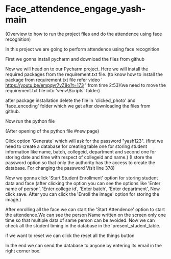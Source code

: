 # Face_attendence_engage_yash-main

(Overview to how to run the project files and do the attendence using face recognition)

In this project we are going to perform attendence using face recognition

First we gonna install pycharm and download the files from github

Now we will head on to our Pycharm project. Here we will install the required packages from the requirement.txt file.
(to know how to install the package from requirement.txt file refer video ' https://youtu.be/empqyr7vZ8o?t=173 ' from time 2:53)(we need to move the requirement.txt file into 'venv\Scripts\' folder)

after package installation delete the file in 'clicked_photo' and 'face_encoding' folder which we get after downloading the files from github.

Now run the python file

(After opening of the python file #new page)

Click option 'Generate' which will ask for the password "yash123".
  (first we need to create a database for creating table one for storing student information like name, batch, collegeid, department and second one for storing date and time with respect of collegeid and name.)
  (I store the password option so that only the authority has the access to create the database. For changing the password Visit line 378)

Now we gonna click 'Start Student Enrollment' option for storing student data and face
(after clicking the option you can see the options like 'Enter name of person', 'Enter college id', 'Enter batch', 'Enter department', Now click save.  After you can click the 'Enroll the image' option for storing the image.) 

After enrolling all the face we can start the 'Start Attendence' option to start the attendence.We can see the person Name written on the screen only one time so that multiple data of same person can be avoided. Now we can check all the student timing in the database in the 'present_student_table.

if we want to reset we can click the reset all the things button

In the end we can send the database to anyone by entering its email in the right corner box.
